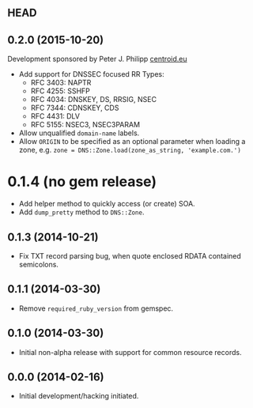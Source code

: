 ## HEAD

## 0.2.0 (2015-10-20)

Development sponsored by Peter J. Philipp [centroid.eu](http://centroid.eu)

* Add support for DNSSEC focused RR Types:
    - RFC 3403: NAPTR
    - RFC 4255: SSHFP
    - RFC 4034: DNSKEY, DS, RRSIG, NSEC
    - RFC 7344: CDNSKEY, CDS
    - RFC 4431: DLV
    - RFC 5155: NSEC3, NSEC3PARAM
* Allow unqualified `domain-name` labels.
* Allow `ORIGIN` to be specified as an optional parameter when loading a zone, e.g. `zone = DNS::Zone.load(zone_as_string, 'example.com.')`

# 0.1.4 (no gem release)

* Add helper method to quickly access (or create) SOA.
* Add `dump_pretty` method to `DNS::Zone`.

## 0.1.3 (2014-10-21)

* Fix TXT record parsing bug, when quote enclosed RDATA contained semicolons.

## 0.1.1 (2014-03-30)

* Remove `required_ruby_version` from gemspec.

## 0.1.0 (2014-03-30)

* Initial non-alpha release with support for common resource records.

## 0.0.0 (2014-02-16)

* Initial development/hacking initiated.
